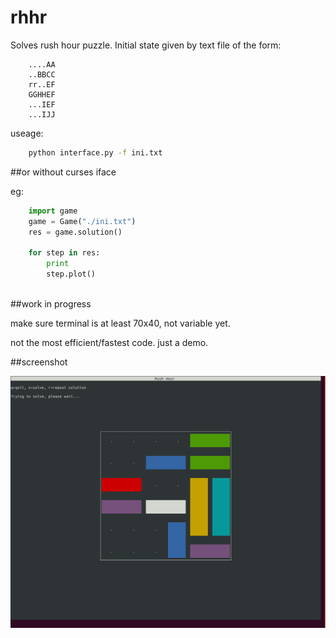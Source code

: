 # rhhr

Solves rush hour puzzle. Initial state given by text file of the form:

```
    ....AA
    ..BBCC
    rr..EF
    GGHHEF
    ...IEF
    ...IJJ
```
useage:

```bash
    python interface.py -f ini.txt
```
##or without curses iface

eg:

```python
    import game
    game = Game("./ini.txt")
    res = game.solution()
 
    for step in res:
        print
        step.plot()
    
```

##work in progress

make sure terminal is at least 70x40, not variable yet.

not the most efficient/fastest code. just a demo.




##screenshot

![alt text](https://github.com/noisegate/rhhr/blob/master/artwork/sh.png)
  
